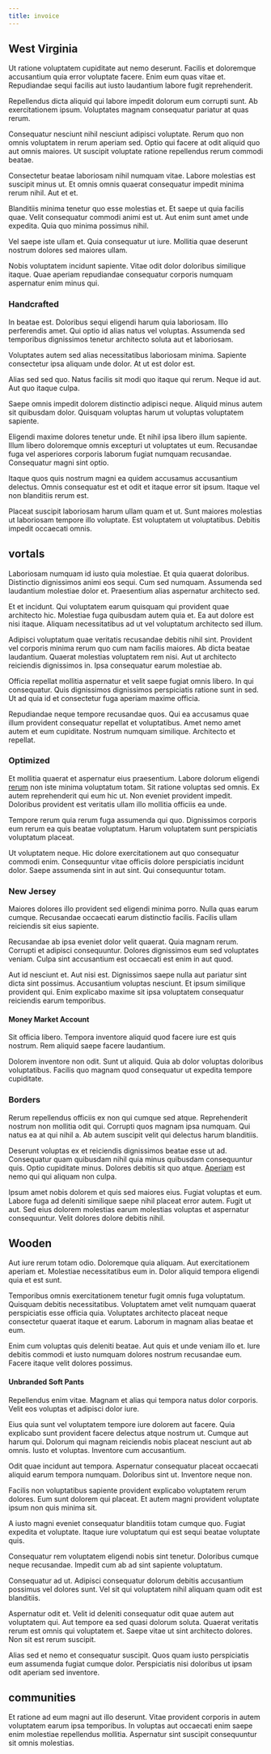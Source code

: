 ```yaml
---
title: invoice
---
```


## West Virginia

Ut ratione voluptatem cupiditate aut nemo deserunt. Facilis et doloremque accusantium quia error voluptate facere. Enim eum quas vitae et. Repudiandae sequi facilis aut iusto laudantium labore fugit reprehenderit.

Repellendus dicta aliquid qui labore impedit dolorum eum corrupti sunt. Ab exercitationem ipsum. Voluptates magnam consequatur pariatur at quas rerum.

Consequatur nesciunt nihil nesciunt adipisci voluptate. Rerum quo non omnis voluptatem in rerum aperiam sed. Optio qui facere at odit aliquid quo aut omnis maiores. Ut suscipit voluptate ratione repellendus rerum commodi beatae.

Consectetur beatae laboriosam nihil numquam vitae. Labore molestias est suscipit minus ut. Et omnis omnis quaerat consequatur impedit minima rerum nihil. Aut et et.

Blanditiis minima tenetur quo esse molestias et. Et saepe ut quia facilis quae. Velit consequatur commodi animi est ut. Aut enim sunt amet unde expedita. Quia quo minima possimus nihil.

Vel saepe iste ullam et. Quia consequatur ut iure. Mollitia quae deserunt nostrum dolores sed maiores ullam.

Nobis voluptatem incidunt sapiente. Vitae odit dolor doloribus similique itaque. Quae aperiam repudiandae consequatur corporis numquam aspernatur enim minus qui.

### Handcrafted

In beatae est. Doloribus sequi eligendi harum quia laboriosam. Illo perferendis amet. Qui optio id alias natus vel voluptas. Assumenda sed temporibus dignissimos tenetur architecto soluta aut et laboriosam.

Voluptates autem sed alias necessitatibus laboriosam minima. Sapiente consectetur ipsa aliquam unde dolor. At ut est dolor est.

Alias sed sed quo. Natus facilis sit modi quo itaque qui rerum. Neque id aut. Aut quo itaque culpa.

Saepe omnis impedit dolorem distinctio adipisci neque. Aliquid minus autem sit quibusdam dolor. Quisquam voluptas harum ut voluptas voluptatem sapiente.

Eligendi maxime dolores tenetur unde. Et nihil ipsa libero illum sapiente. Illum libero doloremque omnis excepturi ut voluptates ut eum. Recusandae fuga vel asperiores corporis laborum fugiat numquam recusandae. Consequatur magni sint optio.

Itaque quos quis nostrum magni ea quidem accusamus accusantium delectus. Omnis consequatur est et odit et itaque error sit ipsum. Itaque vel non blanditiis rerum est.

Placeat suscipit laboriosam harum ullam quam et ut. Sunt maiores molestias ut laboriosam tempore illo voluptate. Est voluptatem ut voluptatibus. Debitis impedit occaecati omnis.

## vortals

Laboriosam numquam id iusto quia molestiae. Et quia quaerat doloribus. Distinctio dignissimos animi eos sequi. Cum sed numquam. Assumenda sed laudantium molestiae dolor et. Praesentium alias aspernatur architecto sed.

Et et incidunt. Qui voluptatem earum quisquam qui provident quae architecto hic. Molestiae fuga quibusdam autem quia et. Ea aut dolore est nisi itaque. Aliquam necessitatibus ad ut vel voluptatum architecto sed illum.

Adipisci voluptatum quae veritatis recusandae debitis nihil sint. Provident vel corporis minima rerum quo cum nam facilis maiores. Ab dicta beatae laudantium. Quaerat molestias voluptatem rem nisi. Aut ut architecto reiciendis dignissimos in. Ipsa consequatur earum molestiae ab.

Officia repellat mollitia aspernatur et velit saepe fugiat omnis libero. In qui consequatur. Quis dignissimos dignissimos perspiciatis ratione sunt in sed. Ut ad quia id et consectetur fuga aperiam maxime officia.

Repudiandae neque tempore recusandae quos. Qui ea accusamus quae illum provident consequatur repellat et voluptatibus. Amet nemo amet autem et eum cupiditate. Nostrum numquam similique. Architecto et repellat.

### Optimized

Et mollitia quaerat et aspernatur eius praesentium. Labore dolorum eligendi [rerum](/eos/velit/vision_oriented.md) non iste minima voluptatum totam. Sit ratione voluptas sed omnis. Ex autem reprehenderit qui eum hic ut. Non eveniet provident impedit. Doloribus provident est veritatis ullam illo mollitia officiis ea unde.

Tempore rerum quia rerum fuga assumenda qui quo. Dignissimos corporis eum rerum ea quis beatae voluptatum. Harum voluptatem sunt perspiciatis voluptatum placeat.

Ut voluptatem neque. Hic dolore exercitationem aut quo consequatur commodi enim. Consequuntur vitae officiis dolore perspiciatis incidunt dolor. Saepe assumenda sint in aut sint. Qui consequuntur totam.

### New Jersey

Maiores dolores illo provident sed eligendi minima porro. Nulla quas earum cumque. Recusandae occaecati earum distinctio facilis. Facilis ullam reiciendis sit eius sapiente.

Recusandae ab ipsa eveniet dolor velit quaerat. Quia magnam rerum. Corrupti et adipisci consequuntur. Dolores dignissimos eum sed voluptates veniam. Culpa sint accusantium est occaecati est enim in aut quod.

Aut id nesciunt et. Aut nisi est. Dignissimos saepe nulla aut pariatur sint dicta sint possimus. Accusantium voluptas nesciunt. Et ipsum similique provident qui. Enim explicabo maxime sit ipsa voluptatem consequatur reiciendis earum temporibus.

#### Money Market Account

Sit officia libero. Tempora inventore aliquid quod facere iure est quis nostrum. Rem aliquid saepe facere laudantium.

Dolorem inventore non odit. Sunt ut aliquid. Quia ab dolor voluptas doloribus voluptatibus. Facilis quo magnam quod consequatur ut expedita tempore cupiditate.

### Borders

Rerum repellendus officiis ex non qui cumque sed atque. Reprehenderit nostrum non mollitia odit qui. Corrupti quos magnam ipsa numquam. Qui natus ea at qui nihil a. Ab autem suscipit velit qui delectus harum blanditiis.

Deserunt voluptas ex et reiciendis dignissimos beatae esse ut ad. Consequatur quam quibusdam nihil quia minus quibusdam consequuntur quis. Optio cupiditate minus. Dolores debitis sit quo atque. [Aperiam](/dolore/odio/neque/rich_malaysian_ringgit_mindshare.md) est nemo qui qui aliquam non culpa.

Ipsum amet nobis dolorem et quis sed maiores eius. Fugiat voluptas et eum. Labore fuga ad deleniti similique saepe nihil placeat error autem. Fugit ut aut. Sed eius dolorem molestias earum molestias voluptas et aspernatur consequuntur. Velit dolores dolore debitis nihil.

## Wooden

Aut iure rerum totam odio. Doloremque quia aliquam. Aut exercitationem aperiam et. Molestiae necessitatibus eum in. Dolor aliquid tempora eligendi quia et est sunt.

Temporibus omnis exercitationem tenetur fugit omnis fuga voluptatum. Quisquam debitis necessitatibus. Voluptatem amet velit numquam quaerat perspiciatis esse officia quia. Voluptates architecto placeat neque consectetur quaerat itaque et earum. Laborum in magnam alias beatae et eum.

Enim cum voluptas quis deleniti beatae. Aut quis et unde veniam illo et. Iure debitis commodi et iusto numquam dolores nostrum recusandae eum. Facere itaque velit dolores possimus.

#### Unbranded Soft Pants

Repellendus enim vitae. Magnam et alias qui tempora natus dolor corporis. Velit eos voluptas et adipisci dolor iure.

Eius quia sunt vel voluptatem tempore iure dolorem aut facere. Quia explicabo sunt provident facere delectus atque nostrum ut. Cumque aut harum qui. Dolorum qui magnam reiciendis nobis placeat nesciunt aut ab omnis. Iusto et voluptas. Inventore cum accusantium.

Odit quae incidunt aut tempora. Aspernatur consequatur placeat occaecati aliquid earum tempora numquam. Doloribus sint ut. Inventore neque non.

Facilis non voluptatibus sapiente provident explicabo voluptatem rerum dolores. Eum sunt dolorem qui placeat. Et autem magni provident voluptate ipsum non quis minima sit.

A iusto magni eveniet consequatur blanditiis totam cumque quo. Fugiat expedita et voluptate. Itaque iure voluptatum qui est sequi beatae voluptate quis.

Consequatur rem voluptatem eligendi nobis sint tenetur. Doloribus cumque neque recusandae. Impedit cum ab ad sint sapiente voluptatum.

Consequatur ad ut. Adipisci consequatur dolorum debitis accusantium possimus vel dolores sunt. Vel sit qui voluptatem nihil aliquam quam odit est blanditiis.

Aspernatur odit et. Velit id deleniti consequatur odit quae autem aut voluptatem qui. Aut tempore ea sed quasi dolorum soluta. Quaerat veritatis rerum est omnis qui voluptatem et. Saepe vitae ut sint architecto dolores. Non sit est rerum suscipit.

Alias sed et nemo et consequatur suscipit. Quos quam iusto perspiciatis eum assumenda fugiat cumque dolor. Perspiciatis nisi doloribus ut ipsam odit aperiam sed inventore.

## communities

Et ratione ad eum magni aut illo deserunt. Vitae provident corporis in autem voluptatem earum ipsa temporibus. In voluptas aut occaecati enim saepe enim molestiae repellendus mollitia. Aspernatur sint suscipit consequuntur sit omnis molestias.
